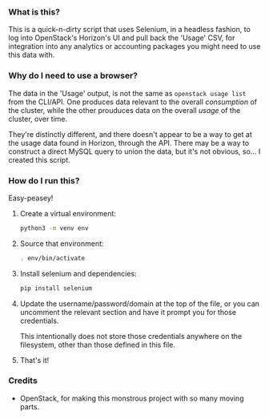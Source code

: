 ### What is this? 

This is a quick-n-dirty script that uses Selenium, in a headless fashion, to log into OpenStack's Horizon's UI and pull back the 'Usage' CSV, for integration into any analytics or accounting packages you might need to use this data with. 

### Why do I need to use a browser? 

The data in the 'Usage' output, is not the same as `openstack usage list` from the CLI/API. One produces data relevant to the overall _consumption_ of the cluster, while the other prouduces data on the overall _usage_ of the cluster, over time. 

They're distinctly different, and there doesn't appear to be a way to get at the usage data found in Horizon, through the API. There may be a way to construct a direct MySQL query to union the data, but it's not obvious, so... I created this script. 

### How do I run this? 

Easy-peasey! 

1. Create a virtual environment: 

    ``` bash 
    python3 -m venv env
    ```
2. Source that environment: 
    ``` bash 
    . env/bin/activate
    ```
3. Install selenium and dependencies: 
    ``` bash 
    pip install selenium 
    ```
4. Update the username/password/domain at the top of the file, or you can uncomment the relevant section and have it prompt you for those credentials. 

    This intentionally does not store those credentials anywhere on the filesystem, other than those defined in this file. 
5. That's it! 

### Credits

- OpenStack, for making this monstrous project with so many moving parts.